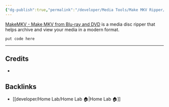 ```yaml
---
{"dg-publish":true,"permalink":"/developer/Media Tools/Make MKV Ripper/","title":"MakeMKV App","created":"2024-02-29T22:19:56.102-06:00","updated":"2024-06-04T15:45:59.000-05:00"}
---
```



[MakeMKV - Make MKV from Blu-ray and DVD](https://makemkv.com/)[]() is a media disc ripper that helps archive and view your media in a modern format.

```shell
put code here
```

---
## Credits
- 

## Backlinks
- [[developer/Home Lab/Home Lab 🏠\|Home Lab 🏠]]